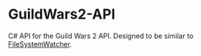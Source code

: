 GuildWars2-API
==============

C# API for the Guild Wars 2 API. Designed to be similar to [FileSystemWatcher](http://msdn.microsoft.com/en-us/library/system.io.filesystemwatcher.aspx).
